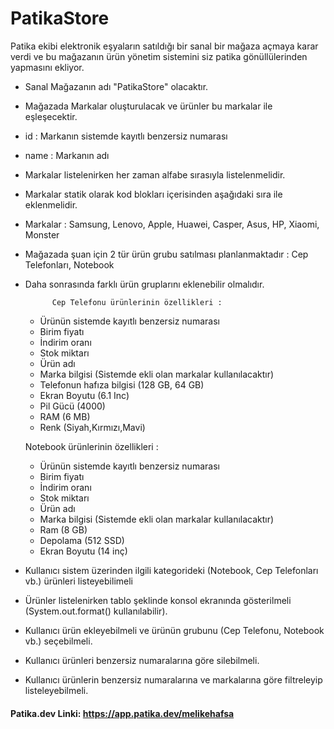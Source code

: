# PatikaStore

Patika ekibi elektronik eşyaların satıldığı bir sanal bir mağaza açmaya karar verdi ve bu mağazanın ürün yönetim sistemini siz patika gönüllülerinden yapmasını ekliyor.

* Sanal Mağazanın adı "PatikaStore" olacaktır.

* Mağazada Markalar oluşturulacak ve ürünler bu markalar ile eşleşecektir.

* id : Markanın sistemde kayıtlı benzersiz numarası

* name : Markanın adı

* Markalar listelenirken her zaman alfabe sırasıyla listelenmelidir.

* Markalar statik olarak kod blokları içerisinden aşağıdaki sıra ile eklenmelidir.

* Markalar : Samsung, Lenovo, Apple, Huawei, Casper, Asus, HP, Xiaomi, Monster

* Mağazada şuan için 2 tür ürün grubu satılması planlanmaktadır : Cep Telefonları, Notebook

* Daha sonrasında farklı ürün gruplarını eklenebilir olmalıdır.

            Cep Telefonu ürünlerinin özellikleri :
    * Ürünün sistemde kayıtlı benzersiz numarası
    * Birim fiyatı
    * İndirim oranı
    * Stok miktarı
    * Ürün adı
    * Marka bilgisi (Sistemde ekli olan markalar kullanılacaktır)
    * Telefonun hafıza bilgisi (128 GB, 64 GB)
    * Ekran Boyutu (6.1 Inc)
    * Pil Gücü (4000)
    * RAM (6 MB)
    * Renk (Siyah,Kırmızı,Mavi)

    Notebook ürünlerinin özellikleri :
    * Ürünün sistemde kayıtlı benzersiz numarası
    * Birim fiyatı
    * İndirim oranı
    * Stok miktarı
    * Ürün adı
    * Marka bilgisi (Sistemde ekli olan markalar kullanılacaktır)
    * Ram (8 GB)
    * Depolama (512 SSD)
    * Ekran Boyutu (14 inç)
    
* Kullanıcı sistem üzerinden ilgili kategorideki (Notebook, Cep Telefonları vb.) ürünleri listeyebilimeli

* Ürünler listelenirken tablo şeklinde konsol ekranında gösterilmeli (System.out.format() kullanılabilir).

* Kullanıcı ürün ekleyebilmeli ve ürünün grubunu (Cep Telefonu, Notebook vb.) seçebilmeli.

* Kullanıcı ürünleri benzersiz numaralarına göre silebilmeli.

* Kullanıcı ürünlerin benzersiz numaralarına ve markalarına göre filtreleyip listeleyebilmeli.

#### Patika.dev Linki: https://app.patika.dev/melikehafsa

